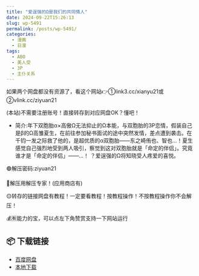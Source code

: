 ```yaml
---
title: "爱逞强的Ω是我们的共同情人"
date: 2024-09-22T15:26:13
slug: wp-5491
permalink: /posts/wp-5491/
categories:
  - 漫画
  - 日漫
tags:
  - ABO
  - 美人受
  - 3P
  - 主仆关系
---
```


如果两个网盘都没有资源了，看这个网站👉①link3.cc/xianyu21或②vlink.cc/ziyuan21

(本站)不需要注册账号！直接转存到对应网盘OK？懂吧！

*   简介:年下双胞胎α×高傲Ω无法抑止的Ω本能，与双胞胎的3P恋情，假装自己是β的Ω高雏夏生，在前往参加秘书面试的途中突然发情，差点遭到袭击。在千钧一发之际救了他的，是超优质的α双胞胎——东之崎侑也、智也…！夏生感觉自己强烈地受到两人吸引，察觉到这对双胞胎就是「命定的伴侣」。究竟谁才是「命定的伴侣」——…！ ？爱逞强的Ω将知晓受人疼爱的喜悦。

🟢解压密码:ziyuan21

🔵解压用解压专家！(应用商店有)

🟡转存的链接网盘有教程！一定要看教程！按教程操作！不按教程操作你不会解压！

💰🈶能力的宝，可以点左下角赞赏支持一下网站运行

## 📦 下载链接
- [百度网盘](https://blziyuan21.com/pay-download/5491?key=07baf2be73&down_id=0)
- [本地下载](https://blziyuan21.com/pay-download/5491?key=07baf2be73&down_id=1)

